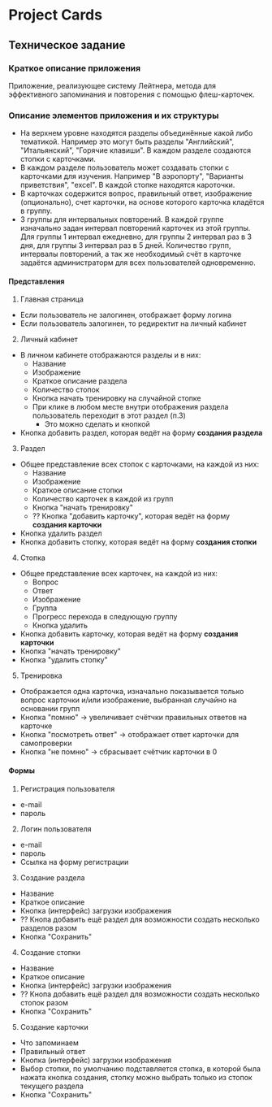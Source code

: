 # Project Cards

## Техническое задание

### Краткое описание приложения

Приложение, реализующее систему Лейтнера, метода для эффективного запоминания и повторения с помощью флеш-карточек. 

### Описание элементов приложения и их структуры

* На верхнем уровне находятся разделы объединённые какой либо тематикой. Например это могут быть разделы "Английский", "Итальянский", "Горячие клавиши". В каждом разделе создаются стопки с карточками.
* В каждом разделе пользователь может создавать стопки с карточками для изучения. Например "В аэропорту", "Варианты приветствия", "excel". В каждой стопке находятся кароточки.
* В карточках содержится вопрос, правильный ответ, изображение (опционально), счет карточки, на основе которого карточка кладётся в группу.
* 3 группы для интервальных повторений. В каждой группе изначально задан интервал повторений карточек из этой группы. Для группы 1 интервал ежедневно, для группы 2 интервал раз в 3 дня, для группы 3 интервал раз в 5 дней. Количество групп, интервалы повторений, а так же необходимый счёт в карточке задаётся администраторм для всех пользователей одновременно.

#### Представления

1. Главная страница
  * Если пользователь не залогинен, отображает форму логина
  * Если пользователь залогинен, то редиректит на личный кабинет
2. Личный кабинет
  * В личном кабинете отображаются разделы и в них:
    * Название
    * Изображение
    * Краткое описание раздела
    * Количество стопок
    * Кнопка начать тренировку на случайной стопке
    * При клике в любом месте внутри отображения раздела пользователь переходит в этот раздел (п.3)
      * Это можно сделать и кнопкой
  * Кнопка добавить раздел, которая ведёт на форму __создания раздела__
3. Раздел
  * Общее представление всех стопок с карточками, на каждой из них:
    * Название
    * Изображение
    * Краткое описание стопки
    * Количество карточек в каждой из групп
    * Кнопка "начать тренировку"
    * ?? Кнопка "добавить карточку", которая ведёт на форму __создания карточки__
  * Кнопка удалить раздел
  * Кнопка добавить стопку, которая ведёт на форму __создания стопки__
4. Стопка
  * Общее представление всех карточек, на каждой из них:
    * Вопрос
    * Ответ
    * Изображение
    * Группа
    * Прогресс перехода в следующую группу
    * Кнопка удалить
  * Кнопка добавить карточку, которая ведёт на форму __создания карточки__
  * Кнопка "начать тренировку"
  * Кнопка "удалить стопку"
5. Тренировка
  * Отображается одна карточка, изначально показывается только вопрос карточки и/или изображение, выбранная случайно на основании групп
  * Кнопка "помню" -> увеличивает счётчки правильных ответов на карточке
  * Кнопка "посмотреть ответ" -> отображает ответ карточки для самопроверки
  * Кнопка "не помню" -> сбрасывает счётчик карточки в 0

#### Формы

1. Регистрация пользователя
  * e-mail
  * пароль
2. Логин пользователя
  * e-mail
  * пароль
  * Ссылка на форму регистрации
3. Создание раздела
  * Название
  * Краткое описание
  * Кнопка (интерфейс) загрузки изображения
  * ?? Кнопа добавить ещё раздел для возможности создать несколько разделов разом
  * Кнопка "Сохранить"
4. Создание стопки
  * Название
  * Краткое описание
  * Кнопка (интерфейс) загрузки изображения
  * ?? Кнопа добавить ещё раздел для возможности создать несколько стопок разом
  * Кнопка "Сохранить"
5. Создание карточки
  * Что запоминаем
  * Правильный ответ
  * Кнопка (интерфейс) загрузки изображения
  * Выбор стопки, по умолчанию подставляется стопка, в которой была нажата кнопка создания, стопку можно выбрать только из стопок текущего раздела
  * Кнопка "Сохранить"
